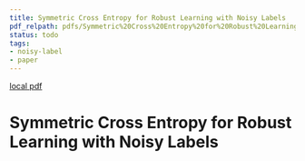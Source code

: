 ```yaml
---
title: Symmetric Cross Entropy for Robust Learning with Noisy Labels
pdf_relpath: pdfs/Symmetric%20Cross%20Entropy%20for%20Robust%20Learning%20with%20Noisy%20Labels.pdf
status: todo
tags:
- noisy-label
- paper
---
```


[local pdf](../../../pdfs/Symmetric%20Cross%20Entropy%20for%20Robust%20Learning%20with%20Noisy%20Labels.pdf)

# Symmetric Cross Entropy for Robust Learning with Noisy Labels
